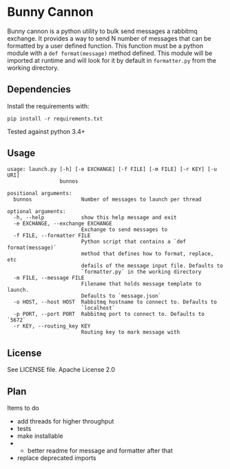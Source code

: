 # Bunny Cannon

Bunny cannon is a python utility to bulk send messages a rabbitmq exchange. It provides a way to 
send N number of messages that can be formatted by a user defined function.  This function must
be a python module with a `def format(message)` method defined.  This module will be imported at
runtime and will look for it by default in `formatter.py` from the working directory. 

## Dependencies

Install the requirements with:

`pip install -r requirements.txt`

Tested against python 3.4+

## Usage

```
usage: launch.py [-h] [-e EXCHANGE] [-f FILE] [-m FILE] [-r KEY] [-u URI]
                 bunnos

positional arguments:
  bunnos                Number of messages to launch per thread

optional arguments:
  -h, --help            show this help message and exit
  -e EXCHANGE, --exchange EXCHANGE
                        Exchange to send messages to
  -f FILE, --formatter FILE
                        Python script that contains a `def format(message)`
                        method that defines how to format, replace, etc
                        defails of the message input file. Defaults to
                        `formatter.py` in the working directory
  -m FILE, --message FILE
                        Filename that holds message template to launch.
                        Defaults to `message.json`
  -o HOST, --host HOST  Rabbitmq hostname to connect to. Defaults to
                        `localhost`
  -p PORT, --port PORT  Rabbitmq port to connect to. Defaults to `5672`
  -r KEY, --routing_key KEY
                        Routing key to mark message with
```

## License

See LICENSE file. Apache License 2.0

## Plan

Items to do
* add threads for higher throughput
* tests
* make installable
* * better readme for message and formatter after that
* replace deprecated imports